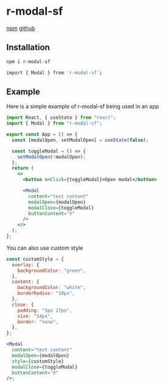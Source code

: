 # r-modal-sf

[npm](https://www.npmjs.com/package/r-modal-sf)
[github](https://github.com/FlorysiakSimon/r-modal-sf)

## Installation

```sh
npm i r-modal-sf

import { Modal } from 'r-modal-sf';
```

## Example

Here is a simple example of r-modal-sf being used in an app

```jsx
import React, { useState } from "react";
import { Modal } from "r-modal-sf";

export const App = () => {
  const [modalOpen, setModalOpen] = useState(false);

  const toggleModal = () => {
    setModalOpen(!modalOpen);
  };
  return (
    <>
      <button onClick={toggleModal}>Open modal</button>

      <Modal
        content="test content"
        modalOpen={modalOpen}
        modalClose={toggleModal}
        buttonContent="X"
      />
    </>
  );
};
```

You can also use custom style

```jsx
const customStyle = {
  overlay: {
    backgroundColor: "green",
  },
  content: {
    backgroundColor: "white",
    borderRadius: "10px",
  },
  close: {
    padding: "5px 17px",
    size: "14px",
    border: "none",
  },
};

<Modal
  content="test content"
  modalOpen={modalOpen}
  style={customStyle}
  modalClose={toggleModal}
  buttonContent="X"
/>;
```
